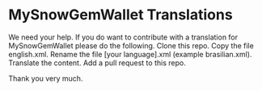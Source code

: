 # MySnowGemWallet Translations

  We need your help.
  If you do want to contribute with a translation for MySnowGemWallet please do the following.
  Clone this repo.
  Copy the file english.xml.
  Rename the file [your language].xml (example brasilian.xml).
  Translate the content.
  Add a pull request to this repo.

Thank you very much.

